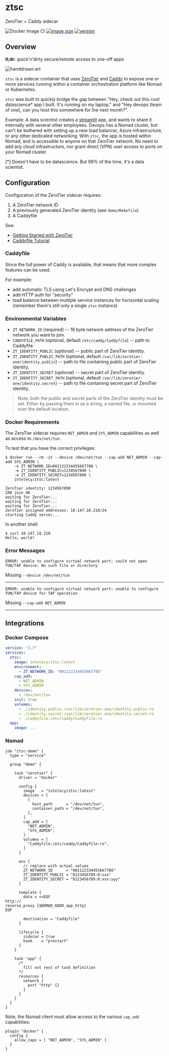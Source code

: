 # ztsc
ZeroTier + Caddy sidecar

![Docker Image CI](https://img.shields.io/github/workflow/status/intelecy/ztsc/Docker%20Image%20CI?logo=github&style=for-the-badge)
[![image size](https://img.shields.io/docker/image-size/intelecy/ztsc/latest?logo=docker&style=for-the-badge)](https://hub.docker.com/r/intelecy/ztsc)
[![version](https://img.shields.io/docker/v/intelecy/ztsc?logo=docker&sort=semver&style=for-the-badge)](https://hub.docker.com/r/intelecy/ztsc)

## Overview

**tl;dr:** quick'n'dirty secure/remote access to one-off apps

![handdrawn art](overview.png)

`ztsc` is a sidecar container that uses [ZeroTier](https://www.zerotier.com/) and [Caddy](https://caddyserver.com/) to
expose one or more services running within a container orchestration platform like Nomad or Kubernetes.

`ztsc` was built to quickly bridge the gap between "Hey, check out this cool datascience* app I built. It's running on
my laptop." and "Hey devops (team of one), can you host this somewhere for the next month?".

Example: A data scientist creates a [streamlit](https://www.streamlit.io/) app, and wants to share it internally with
several other employees. Devops has a Nomad cluster, but can't be bothered with setting up a new load balancer, Azure 
infrastructure, or any other dedicated networking. With `ztsc`, the app is hosted within Nomad, and is accessible
to anyone on that ZeroTier network. No need to add any cloud infrastructure, nor grant direct (VPN) user access to ports
on your Nomad cluster.

[*] Doesn't have to be datascience. But 99% of the time, it's a data scientist.

## Configuration

Configuration of the ZeroTier sidecar requires:

1) A ZeroTier network ID
2) A previously generated ZeroTier identity (see `demo/Makefile`)
3) A Caddyfile

See:

* [Getting Started with ZeroTier](https://zerotier.atlassian.net/wiki/spaces/SD/pages/8454145/Getting+Started+with+ZeroTier)
* [Caddyfile Tutorial](https://caddyserver.com/docs/caddyfile-tutorial)

### Caddyfile

Since the full power of Caddy is available, that means that more complex features can be used.

For example:

* add automatic TLS using Let's Encrypt and DNS challenges
* add HTTP auth for "security"
* load balance between multiple service instances for horizontal scaling (remember there's still only a single `ztsc`
  instance)

### Environmental Variables

* `ZT_NETWORK_ID` (required) -- 16 byte network address of the ZeroTier network you want to join.
* `CADDYFILE_PATH` (optional, default `/etc/caddy/Caddyfile`) -- path to Caddyfile.
* `ZT_IDENTITY_PUBLIC` (optional) -- public part of ZeroTier identity.
* `ZT_IDENTITY_PUBLIC_PATH` (optional, default `/var/lib/zerotier-one/identity.public`) -- path to file containing
    public part of ZeroTier identity.
* `ZT_IDENTITY_SECRET` (optional) -- secret part of ZeroTier identity.
* `ZT_IDENTITY_SECRET_PATH` (optional, default `/var/lib/zerotier-one/identity.secret`) -- path to file containing
    secret part of ZeroTier identity.

> Note: both the public and secret parts of the ZeroTier identity must be set. Either by passing them in as a string, a
> named file, or mounted over the default location. 

### Docker Requirements

The ZeroTier sidecar requires `NET_ADMIN` and `SYS_ADMIN` capabilities as well as access to `/dev/net/tun`.

To test that you have the correct privileges:

```
$ docker run --rm -it --device /dev/net/tun --cap-add NET_ADMIN --cap-add SYS_ADMIN \
    -e ZT_NETWORK_ID=001122334455667788 \
    -e ZT_IDENTITY_PUBLIC=1234567890 \
    -e ZT_IDENTITY_SECRET=1234567890 \
    intelecy/ztsc:latest

ZeroTier identity: 1234567890
200 join OK
waiting for ZeroTier...
waiting for ZeroTier...
waiting for ZeroTier...
ZeroTier assigned addresses: 10.147.18.210/24
starting Caddy server...
```

In another shell:

```
$ curl 10.147.18.210
Hello, world! 
```

### Error Messages

`ERROR: unable to configure virtual network port: could not open TUN/TAP device: No such file or directory`

Missing `--device /dev/net/tun`

---

`ERROR: unable to configure virtual network port: unable to configure TUN/TAP device for TAP operation`

Missing `--cap-add NET_ADMIN`

---

## Integrations

### Docker Compose

```yaml
version: "3.7"
services:
  ztsc:
    image: intelecy/ztsc:latest
    environment:
      - ZT_NETWORK_ID: "001122334455667788"
    cap_add:
      - NET_ADMIN
      - SYS_ADMIN
    devices:
      - /dev/net/tun
    init: true
    volumes:
      - ./identity.public:/var/lib/zerotier-one/identity.public:ro
      - ./identity.secret:/var/lib/zerotier-one/identity.secret:ro
      - ./Caddyfile:/etc/caddy/Caddyfile:ro
  app:
    image: ...
```

### Nomad

```hcl
job "ztsc-demo" {
  type = "service"

  group "demo" {

    task "zerotier" {
      driver = "docker"

      config {
        image   = "intelecy/ztsc:latest"
        devices = [
          {
            host_path      = "/dev/net/tun",
            container_path = "/dev/net/tun",
          },
        ]
        cap_add = [
          "NET_ADMIN",
          "SYS_ADMIN",
        ]
        volumes = [
          "Caddyfile:/etc/caddy/Caddyfile:ro",
        ]
      }

      env {
        // replace with actual values
        ZT_NETWORK_ID      = "001122334455667788"
        ZT_IDENTITY_PUBLIC = "0123456789:0:xxx"
        ZT_IDENTITY_SECRET = "0123456789:0:xxx:yyy"
      }

      template {
        data = <<EOF
http://
reverse_proxy {$NOMAD_ADDR_app_http}
EOF

        destination = "Caddyfile"
      }

      lifecycle {
        sidecar = true
        hook    = "prestart"
      }
    }

    task "app" {
      /*
        fill out rest of task definition
      */
      resources {
        network {
          port "http" {}
        }
      }
    }
  }
}
```

Note, the Nomad client must allow access to the various `cap_add` capabilities:

```hcl
plugin "docker" {
  config {
    allow_caps = [ "NET_ADMIN", "SYS_ADMIN" ]
  }
}
```

